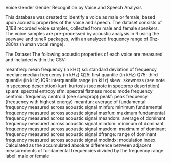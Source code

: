 Voice Gender
Gender Recognition by Voice and Speech Analysis

This database was created to identify a voice as male or female, based upon acoustic properties of the voice and speech. The dataset consists of 3,168 recorded voice samples, collected from male and female speakers. The voice samples are pre-processed by acoustic analysis in R using the seewave and tuneR packages, with an analyzed frequency range of 0hz-280hz (human vocal range).

The Dataset
The following acoustic properties of each voice are measured and included within the CSV:

meanfreq: mean frequency (in kHz)
sd: standard deviation of frequency
median: median frequency (in kHz)
Q25: first quantile (in kHz)
Q75: third quantile (in kHz)
IQR: interquantile range (in kHz)
skew: skewness (see note in specprop description)
kurt: kurtosis (see note in specprop description)
sp.ent: spectral entropy
sfm: spectral flatness
mode: mode frequency
centroid: frequency centroid (see specprop)
peakf: peak frequency (frequency with highest energy)
meanfun: average of fundamental frequency measured across acoustic signal
minfun: minimum fundamental frequency measured across acoustic signal
maxfun: maximum fundamental frequency measured across acoustic signal
meandom: average of dominant frequency measured across acoustic signal
mindom: minimum of dominant frequency measured across acoustic signal
maxdom: maximum of dominant frequency measured across acoustic signal
dfrange: range of dominant frequency measured across acoustic signal
modindx: modulation index. Calculated as the accumulated absolute difference between adjacent measurements of fundamental frequencies divided by the frequency range
label: male or female
